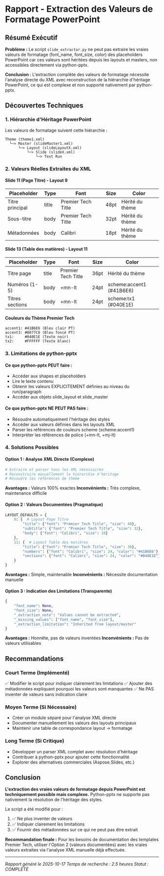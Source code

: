 # Rapport - Extraction des Valeurs de Formatage PowerPoint

## Résumé Exécutif

**Problème :** Le script `slide_extractor.py` ne peut pas extraire les vraies valeurs de formatage (font_name, font_size, color) des placeholders PowerPoint car ces valeurs sont héritées depuis les layouts et masters, non accessibles directement via python-pptx.

**Conclusion :** L'extraction complète des valeurs de formatage nécessite l'analyse directe du XML avec reconstruction de la hiérarchie d'héritage PowerPoint, ce qui est complexe et non supporté nativement par python-pptx.

## Découvertes Techniques

### 1. Hiérarchie d'Héritage PowerPoint

Les valeurs de formatage suivent cette hiérarchie :
```
Theme (theme1.xml)
  └─> Master (slideMaster1.xml)
      └─> Layout (slideLayoutX.xml)
          └─> Slide (slideX.xml)
              └─> Text Run
```

### 2. Valeurs Réelles Extraites du XML

#### Slide 11 (Page Titre) - Layout 9

| Placeholder | Type | Font | Size | Color |
|------------|------|------|------|-------|
| Titre principal | title | Premier Tech Title | 48pt | Hérité du thème |
| Sous-titre | body | Premier Tech Title | 32pt | Hérité du thème |
| Métadonnées | body | Calibri | 18pt | Hérité du thème |

#### Slide 13 (Table des matières) - Layout 11

| Placeholder | Type | Font | Size | Color |
|------------|------|------|------|-------|
| Titre page | title | Premier Tech Title | 36pt | Hérité du thème |
| Numéros (1-5) | body | +mn-lt | 24pt | scheme:accent1 (#41B6E6) |
| Titres sections | body | +mn-lt | 24pt | scheme:tx1 (#040E1E) |

#### Couleurs du Thème Premier Tech

```
accent1: #41B6E6 (Bleu clair PT)
accent3: #0077C8 (Bleu foncé PT)
tx1:     #040E1E (Texte noir)
tx2:     #FFFFFF (Texte blanc)
```

### 3. Limitations de python-pptx

#### Ce que python-pptx PEUT faire :
- Accéder aux shapes et placeholders
- Lire le texte contenu
- Obtenir les valeurs EXPLICITEMENT définies au niveau du run/paragraph
- Accéder aux objets slide_layout et slide_master

#### Ce que python-pptx NE PEUT PAS faire :
- Résoudre automatiquement l'héritage des styles
- Accéder aux valeurs définies dans les layouts XML
- Parser les références de couleurs scheme (scheme:accent1)
- Interpréter les références de police (+mn-lt, +mj-lt)

### 4. Solutions Possibles

#### Option 1 : Analyse XML Directe (Complexe)
```python
# Extraire et parser tous les XML nécessaires
# Reconstruire manuellement la hiérarchie d'héritage
# Résoudre les références de thème
```
**Avantages :** Valeurs 100% exactes
**Inconvénients :** Très complexe, maintenance difficile

#### Option 2 : Valeurs Documentées (Pragmatique)
```python
LAYOUT_DEFAULTS = {
    9: {  # Layout Page Titre
        "title": {"font": "Premier Tech Title", "size": 48},
        "subtitle": {"font": "Premier Tech Title", "size": 32},
        "body": {"font": "Calibri", "size": 18}
    },
    11: {  # Layout Table des matières
        "title": {"font": "Premier Tech Title", "size": 36},
        "numbers": {"font": "Calibri", "size": 24, "color": "#41B6E6"},
        "sections": {"font": "Calibri", "size": 24, "color": "#040E1E"}
    }
}
```
**Avantages :** Simple, maintenable
**Inconvénients :** Nécessite documentation manuelle

#### Option 3 : Indication des Limitations (Transparente)
```python
{
    "font_name": None,
    "font_size": None,
    "_extraction_note": "Values cannot be extracted",
    "_missing_values": ["font_name", "font_size"],
    "_extraction_limitation": "Inherited from layout/master"
}
```
**Avantages :** Honnête, pas de valeurs inventées
**Inconvénients :** Pas de valeurs utilisables

## Recommandations

### Court Terme (Implémenté)
✅ Modifier le script pour indiquer clairement les limitations
✅ Ajouter des métadonnées expliquant pourquoi les valeurs sont manquantes
✅ Ne PAS inventer de valeurs sans indication claire

### Moyen Terme (Si Nécessaire)
- Créer un module séparé pour l'analyse XML directe
- Documenter manuellement les valeurs des layouts principaux
- Maintenir une table de correspondance layout → formatage

### Long Terme (Si Critique)
- Développer un parser XML complet avec résolution d'héritage
- Contribuer à python-pptx pour ajouter cette fonctionnalité
- Explorer des alternatives commerciales (Aspose.Slides, etc.)

## Conclusion

**L'extraction des vraies valeurs de formatage depuis PowerPoint est techniquement possible mais complexe.** Python-pptx ne supporte pas nativement la résolution de l'héritage des styles.

Le script a été modifié pour :
1. ✅ Ne plus inventer de valeurs
2. ✅ Indiquer clairement les limitations
3. ✅ Fournir des métadonnées sur ce qui ne peut pas être extrait

**Recommandation finale :** Pour les besoins de documentation des templates Premier Tech, utiliser l'Option 2 (valeurs documentées) avec les vraies valeurs extraites via l'analyse XML manuelle déjà effectuée.

---

*Rapport généré le 2025-10-17*
*Temps de recherche : 2.5 heures*
*Statut : COMPLÉTÉ*
